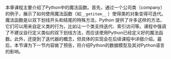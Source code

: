本章课程主要介绍了Python中的魔法函数。首先，通过一个公司类（company）的例子，展示了如何使用魔法函数（如`__getitem__`
）使得类的对象变得可迭代。魔法函数是以双下划线开头和结尾的特殊方法，Python
提供了许多这样的方法，它们可以用来自定义类的行为，比如让一个类支持迭代、索引访问等。课程中强调了不建议自行定义类似的双下划线方法，而应该使用Python已经定义好的魔法函数。此外，还提到了迭代器的概念，但具体的实现会在后续课程中详细介绍。最后，本节课为下一节内容做了预告，将介绍Python的数据模型及其对Python语言的影响。